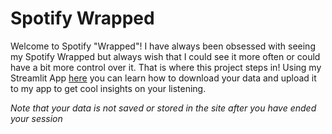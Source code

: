 # Spotify Wrapped

Welcome to Spotify "Wrapped"! I have always been obsessed with seeing my Spotify Wrapped but always wish that I could see it more often or could have a bit more control over it. That is where this project steps in! Using my Streamlit App [here](https://crodriguezm2016-spotifywrapped-spotifyapp-647bja.streamlit.app/) you can learn how to download your data and upload it to my app to get cool insights on your listening.

*Note that your data is not saved or stored in the site after you have ended your session*

